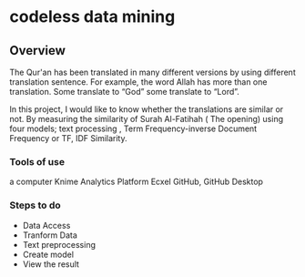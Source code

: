 # codeless data mining
## Overview
   The Qur'an has been translated in many different versions by using different translation sentence. For example, the word Allah has more than one translation. Some translate to “God” some translate to “Lord”.

   In this project, I would like to know whether the translations are similar or not. By measuring the similarity of Surah Al-Fatihah ( The opening) using four models; text processing , Term Frequency-inverse Document Frequency or TF, IDF  Similarity.
 
### Tools of use
a computer
Knime Analytics Platform
Ecxel
GitHub, GitHub Desktop

### Steps to do
- Data Access 
- Tranform Data
- Text preprocessing
- Create model 
- View the result
